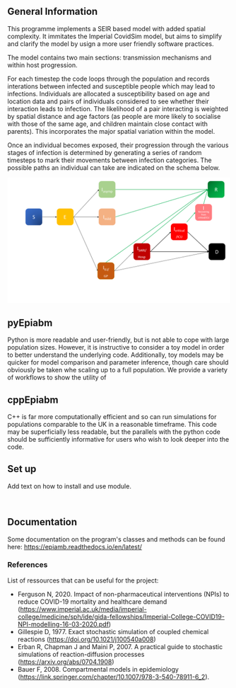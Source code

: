 
## General Information

This programme implements a SEIR based model with added spatial complexity. It immitates the Imperial CovidSim model, but aims to simplify and clarify the model by usign a more user friendly software practices.

The model contains two main sections: transmission mechanisms and within host progression.

For each timestep the code loops through the population and records interations between infected and susceptible people which may lead to infections. Individuals are allocated a susceptibility based on age and location data and pairs of individuals considered to see whether their interaction leads to infection. The likelihood of a pair interacting is weighted by spatial distance and age factors (as people are more likely to socialise with those of the same age, and children maintain close contact with parents). This incorporates the major spatial variation within the model.
 
Once an individual becomes exposed, their progression through the various stages of infection is determined by generating a series of random timesteps to mark their movements between infection categories. The possible paths an individual can take are indicated on the schema below.

![SEIR model conceptualisation](./images/covidsim_schema.png)

## pyEpiabm
Python is more readable and user-friendly, but is not able to cope with large population sizes. However, it is instructive to consider a toy model in order to better understand the underlying code. Additionally, toy models may be quicker for model comparison and parameter inference, though care should obviously be taken whe scaling up to a full population. We provide a variety of workflows to show the utility of 


## cppEpiabm
C++ is far more computationally efficient and so can run simulations for populations comparable to the UK in a reasonable timeframe. 
This code may be superficially less readable, but the parallels with the python code should be sufficiently informative for users who wish to look deeper into the code.

## Set up

Add text on how to install and use module. 

&nbsp;


## Documentation 
Some documentation on the program's classes and methods can be found here: https://epiamb.readthedocs.io/en/latest/

### References
List of ressources that can be useful for the project:
* Ferguson N, 2020. Impact  of  non-pharmaceutical  interventions (NPIs) to reduce COVID-19 mortality and healthcare demand (https://www.imperial.ac.uk/media/imperial-college/medicine/sph/ide/gida-fellowships/Imperial-College-COVID19-NPI-modelling-16-03-2020.pdf)
* Gillespie D, 1977. Exact stochastic simulation of coupled chemical reactions (https://doi.org/10.1021/j100540a008)
* Erban R, Chapman J and Maini P, 2007. A practical guide to stochastic simulations of reaction-diffusion processes (https://arxiv.org/abs/0704.1908)
* Bauer F, 2008. Compartmental models in epidemiology (https://link.springer.com/chapter/10.1007/978-3-540-78911-6_2).

